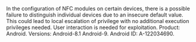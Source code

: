 In the configuration of NFC modules on certain devices, there is a possible failure to distinguish individual devices due to an insecure default value. This could lead to local escalation of privilege with no additional execution privileges needed. User interaction is needed for exploitation. Product: Android. Versions: Android-8.1 Android-9. Android ID: A-122034690.